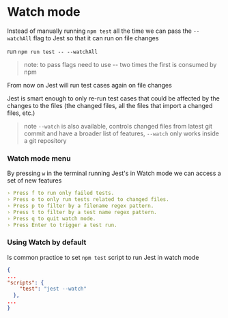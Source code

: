 # Watch mode

Instead of manually running `npm test` all the time we can pass the `--watchAll` flag to Jest so that it can run on file changes

run `npm run test -- --watchAll`

> note: to pass flags need to use -- two times the first is consumed by npm

From now on Jest will run test cases again on file changes

Jest is smart enough to only re-run test cases that could be affected by the changes to the files (the changed files, all the files that import a changed files, etc.)

> note `--watch` is also available, controls changed files from latest git commit and have a broader list of features, `--watch` only works inside a git repository

### Watch mode menu

By pressing `w` in the terminal running Jest's in Watch mode we can access a set of new features

```yaml
› Press f to run only failed tests.
› Press o to only run tests related to changed files.
› Press p to filter by a filename regex pattern.
› Press t to filter by a test name regex pattern.
› Press q to quit watch mode.
› Press Enter to trigger a test run.
```

### Using Watch by default

Is common practice to set `npm test` script to run Jest in watch mode

```json
{
...
"scripts": {
    "test": "jest --watch"
  },
...
}
```
